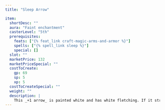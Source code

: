 ```yaml
---
title: "Sleep Arrow"

item:
  shortDesc: ""
  aura: "Faint enchantment"
  casterLevel: "5th"
  prerequisites:
    feats: ["{% feat_link craft-magic-arms-and-armor %}"]
    spells: ["{% spell_link sleep %}"]
    special: []
  slot: ""
  marketPrice: 132
  marketPriceSpecial: ""
  costToCreate:
    gp: 69
    sp: 5
    xp: 5
  costToCreateSpecial: ""
  weight: ""
  description: |
    This _+1 arrow_ is painted white and has white fletching. If it strikes a foe so that it would normally deal damage, it instead bursts into magical energy that deals nonlethal damage (in the same amount as would be lethal damage) and forces the target to make a DC 11 Will save or fall asleep.
---
```


